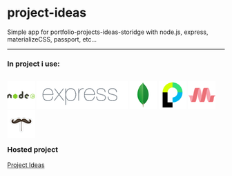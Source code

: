 # project-ideas
Simple app for portfolio-projects-ideas-storidge with node.js, express, materializeCSS, passport, etc...

---

### In project i use:
<p style="float: left">
<img src="./icons/icons/nodejs.png" alt="Node.js" height="64" style="display: inline">
<img src="./icons/express.png" alt="Express" height="64" style="display: inline">
<img src="./icons/icons/mongodb.png" alt="MongoDB" height="64" style="display: inline">
<img src="./icons/icons/passport.png" alt="passportJS" height="64" style="display: inline">
<img src="./icons/materializecss.png" alt="MaterializeCSS" height="64" style="display: inline">
<img src="./icons/handlebars.png" alt="Handlebars" height="64" style="display: inline">
</p>

---

### Hosted project

[Project Ideas](https://enigmatic-atoll-11788.herokuapp.com/)
